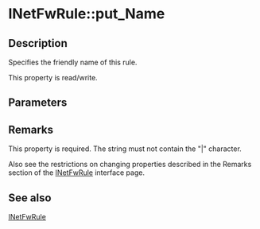 # INetFwRule::put_Name

## Description

Specifies the friendly name of this rule.

This property is read/write.

## Parameters

## Remarks

This property is required. The string must not contain the "|" character.

Also see the restrictions on changing properties described in the Remarks section of the [INetFwRule](https://learn.microsoft.com/previous-versions/windows/desktop/api/netfw/nn-netfw-inetfwrule) interface page.

## See also

[INetFwRule](https://learn.microsoft.com/previous-versions/windows/desktop/api/netfw/nn-netfw-inetfwrule)